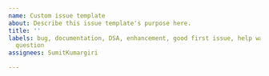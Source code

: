 ```yaml
---
name: Custom issue template
about: Describe this issue template's purpose here.
title: ''
labels: bug, documentation, DSA, enhancement, good first issue, help wanted, invalid,
  question
assignees: SumitKumargiri

---
```


#

